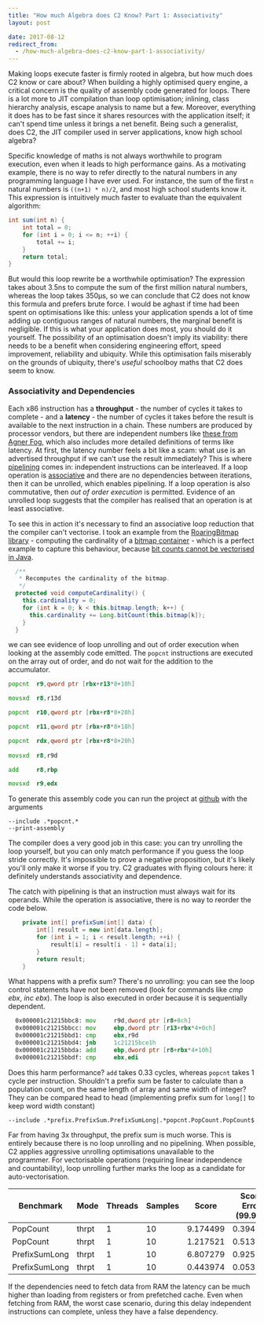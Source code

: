 ```yaml
---
title: "How much Algebra does C2 Know? Part 1: Associativity"
layout: post

date: 2017-08-12
redirect_from:
  - /how-much-algebra-does-c2-know-part-1-associativity/
---
```


Making loops execute faster is firmly rooted in algebra, but how much does C2 know or care about? When building a highly optimised query engine, a critical concern is the quality of assembly code generated for loops. There is a lot more to JIT compilation than loop optimisation; inlining, class hierarchy analysis, escape analysis to name but a few. Moreover, everything it does has to be fast since it shares resources with the application itself; it can't spend time unless it brings a net benefit. Being such a generalist, does C2, the JIT compiler used in server applications, know high school algebra?

Specific knowledge of maths is not always worthwhile to program execution, even when it leads to high performance gains. As a motivating example, there is no way to refer directly to the natural numbers in any programming language I have ever used. For instance, the sum of the first `n` natural numbers is `((n+1) * n)/2`, and most high school students know it. This expression is intuitively much faster to evaluate than the equivalent algorithm:

```java
int sum(int n) {
    int total = 0;
    for (int i = 0; i <= n; ++i) {
        total += i;
    }
    return total;
}
```

But would this loop rewrite be a worthwhile optimisation? The expression takes about 3.5ns to compute the sum of the first million natural numbers, whereas the loop takes 350µs, so we can conclude that C2 does not know this formula and prefers brute force. I would be aghast if time had been spent on optimisations like this: unless your application spends a lot of time adding up contiguous ranges of natural numbers, the marginal benefit is negligible. If this is what your application does most, you should do it yourself. The possibility of an optimisation doesn't imply its viability: there needs to be a benefit when considering engineering effort, speed improvement, reliability and ubiquity. While this optimisation fails miserably on the grounds of ubiquity, there's <em>useful</em> schoolboy maths that C2 does seem to know.

<h3>Associativity and Dependencies</h3>

Each x86 instruction has a <strong>throughput</strong> - the number of cycles it takes to complete - and a <strong>latency</strong> - the number of cycles it takes before the result is available to the next instruction in a chain. These numbers are produced by processor vendors, but there are independent numbers like <a href="http://www.agner.org/optimize/instruction_tables.pdf" target="_blank">these from Agner Fog</a>, which also includes more detailed definitions of terms like latency. At first, the latency number feels a bit like a scam: what use is an advertised throughput if we can't use the result immediately? This is where <a href="https://en.wikipedia.org/wiki/Instruction_pipelining" target="_blank">pipelining</a> comes in: independent instructions can be interleaved. If a loop operation is <a href="https://en.wikipedia.org/wiki/Associative_property" target="_blank">associative</a> and there are no dependencies between iterations, then it can be unrolled, which enables pipelining. If a loop operation is also commutative, then <em>out of order execution</em> is permitted. Evidence of an unrolled loop suggests that the compiler has realised that an operation is at least associative.

To see this in action it's necessary to find an associative loop reduction that the compiler can't vectorise. I took an example from the <a href="http://roaringbitmap.org/" target="_blank">RoaringBitmap library</a> - computing the cardinality of a <a href="https://github.com/RoaringBitmap/RoaringBitmap/blob/master/src/main/java/org/roaringbitmap/BitmapContainer.java" target="_blank">bitmap container</a> - which is a perfect example to capture this behaviour, because <a href="https://richardstartin.com/2017/08/04/project-panama-and-population-count/" target="_blank">bit counts cannot be vectorised in Java</a>.

```java
  /**
   * Recomputes the cardinality of the bitmap.
   */
  protected void computeCardinality() {
    this.cardinality = 0;
    for (int k = 0; k < this.bitmap.length; k++) {
      this.cardinality += Long.bitCount(this.bitmap[k]);
    }
  }
  ```


we can see evidence of loop unrolling and out of order execution when looking at the assembly code emitted. The `popcnt` instructions are executed on the array out of order, and do not wait for the addition to the accumulator. 

```asm
popcnt  r9,qword ptr [rbx+r13*8+10h]

movsxd  r8,r13d

popcnt  r10,qword ptr [rbx+r8*8+28h]

popcnt  r11,qword ptr [rbx+r8*8+18h]

popcnt  rdx,qword ptr [rbx+r8*8+20h]
 
movsxd  r8,r9d

add     r8,rbp

movsxd  r9,edx
```

To generate this assembly code you can run the project at <a href="https://github.com/richardstartin/simdbenchmarks/blob/master/src/main/java/com/openkappa/simd/Launcher.java" target="_blank">github</a> with the arguments 

```
--include .*popcnt.* 
--print-assembly
```

The compiler does a very good job in this case: you can try unrolling the loop yourself, but you can only match performance if you guess the loop stride correctly. It's impossible to prove a negative proposition, but it's likely you'll only make it worse if you try. C2 graduates with flying colours here: it definitely understands associativity and dependence.

The catch with pipelining is that an instruction must always wait for its operands. While the operation is associative, there is no way to reorder the code below.

```java
    private int[] prefixSum(int[] data) {
        int[] result = new int[data.length];
        for (int i = 1; i < result.length; ++i) {
            result[i] = result[i - 1] + data[i];
        }
        return result;
    }
```

What happens with a prefix sum? There's no unrolling: you can see the loop control statements have not been removed (look for commands like <em>cmp ebx</em>, <em>inc ebx</em>). The loop is also executed in order because it is sequentially dependent.

```asm
  0x000001c21215bbc8: mov     r9d,dword ptr [r8+0ch]  
  0x000001c21215bbcc: mov     ebp,dword ptr [r13+rbx*4+0ch]
  0x000001c21215bbd1: cmp     ebx,r9d           
  0x000001c21215bbd4: jnb     1c21215bce1h      
  0x000001c21215bbda: add     ebp,dword ptr [r8+rbx*4+10h]
  0x000001c21215bbdf: cmp     ebx,edi          
```

Does this harm performance? `add` takes 0.33 cycles, whereas `popcnt` takes 1 cycle per instruction. Shouldn't a prefix sum be faster to calculate than a population count, on the same length of array and same width of integer? They can be compared head to head (implementing prefix sum for `long[]` to keep word width constant)

```
--include .*prefix.PrefixSum.PrefixSumLong|.*popcnt.PopCount.PopCount$
```

Far from having 3x throughput, the prefix sum is much worse. This is entirely because there is no loop unrolling and no pipelining. When possible, C2 applies aggressive unrolling optimisations unavailable to the programmer. For vectorisable operations (requiring linear independence and countability), loop unrolling further marks the loop as a candidate for auto-vectorisation.

<div class="table-holder" markdown="block">

|Benchmark|Mode|Threads|Samples|Score|Score Error (99.9%)|Unit|Param: size|
|--- |--- |--- |--- |--- |--- |--- |--- |
|PopCount|thrpt|1|10|9.174499|0.394487|ops/ms|100000|
|PopCount|thrpt|1|10|1.217521|0.513734|ops/ms|1000000|
|PrefixSumLong|thrpt|1|10|6.807279|0.925282|ops/ms|100000|
|PrefixSumLong|thrpt|1|10|0.443974|0.053544|ops/ms|1000000|

</div>

If the dependencies need to fetch data from RAM the latency can be much higher than loading from registers or from prefetched cache. Even when fetching from RAM, the worst case scenario, during this delay independent instructions can complete, unless they have a false dependency.
